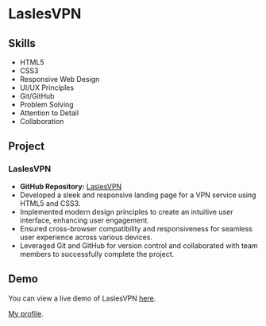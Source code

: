 # LaslesVPN

## Skills

- HTML5
- CSS3
- Responsive Web Design
- UI/UX Principles
- Git/GitHub
- Problem Solving
- Attention to Detail
- Collaboration

## Project
### LaslesVPN

- **GitHub Repository:** [LaslesVPN](https://github.com/Mostafa-Khalifaa/LaslesVPN)
- Developed a sleek and responsive landing page for a VPN service using HTML5 and CSS3.
- Implemented modern design principles to create an intuitive user interface, enhancing user engagement.
- Ensured cross-browser compatibility and responsiveness for seamless user experience across various devices.
- Leveraged Git and GitHub for version control and collaborated with team members to successfully complete the project.

## Demo

You can view a live demo of LaslesVPN [here](https://mostafa-khalifaa.github.io/LaslesVPN/).

[My profile](https://github.com/Mostafa-Khalifaa).
